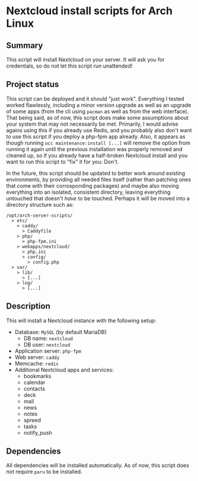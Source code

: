 # Nextcloud install scripts for Arch Linux

## Summary

This script will install Nextcloud on your server. It will ask you for
credentials, so do not let this script run unattended!

## Project status

This script can be deployed and it should "just work". Everything I tested
worked flawlessly, including a minor version upgrade as well as an upgrade
of some apps (from the cli using `pacman` as well as from the web interface).
That being said, as of now, this script does make some assumptions about
your system that may not necessarily be met. Primarily, I would advise agains
using this if you already use Redis, and you probably also don't want to use
this script if you deploy a php-fpm app already. Also, it appears as though
running `occ maintenance:install [...]` will remove the option from running
it again until the previous installation was properly removed and cleaned up,
so if you already have a half-broken Nextcloud install and you want to run this
script to "fix" it for you: Don't.

In the future, this script should be updated to better work around existing
environments, by providing all needed files itself (rather than patching ones
that come with their corrosponding packages) and maybe also moving everything
into an isolated, consistent directory, leaving everything untouched that doesn't
*have* to be touched. Perhaps it will be moved into a directory structure such as:

```
/opt/arch-server-scripts/
  > etc/
    > caddy/
      > Caddyfile
    > php/
      > php-fpm.ini
    > webapps/nextcloud/
      > php.ini
      > config/
        > config.php
  > var/
    > lib/
      > [...]
    > log/
      > [...]
```

## Description

This will install a Nextcloud instance with the following setup:

- Database: `MySQL` (by default MariaDB)
  - DB name: `nextcloud`
  - DB user: `nextcloud`
- Application server: `php-fpm`
- Web server: `caddy`
- Memcache: `redis`
- Additional Nextcloud apps and services:
  - bookmarks
  - calendar
  - contacts
  - deck
  - mail
  - news
  - notes
  - spreed
  - tasks
  - notify_push

## Dependencies

All dependencies will be installed automatically. As of now, this script
does not require `paru` to be installed.
